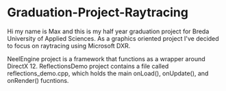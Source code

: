 # Graduation-Project-Raytracing

Hi my name is Max and this is my half year graduation project for Breda University of Applied Sciences. As a graphics oriented project I've decided to focus on raytracing using Microsoft DXR.

NeelEngine project is a framework that functions as a wrapper around DirectX 12. 
ReflectionsDemo project contains a file called reflections_demo.cpp, which holds the main onLoad(), onUpdate(), and onRender() fucntions.
